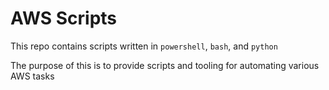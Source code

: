 # AWS Scripts

This repo contains scripts written in `powershell`, `bash`, and `python`


The purpose of this is to provide scripts and tooling for automating various AWS tasks
